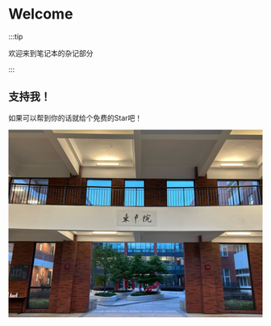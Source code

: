 # Welcome

:::tip

欢迎来到笔记本的杂记部分

:::

## 支持我！


如果可以帮到你的话就给个免费的Star吧！

![](../../static/img/intro.png)
